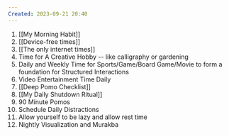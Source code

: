 ```yaml
---
Created: 2023-09-21 20:40
---
```

1. [[My Morning Habit]]
2. [[Device-free times]]
3. [[The only internet times]]
4. Time for A Creative Hobby -- like calligraphy or gardening
5. Daily and Weekly Time for Sports/Game/Board Game/Movie to form a foundation for Structured Interactions
6. Video Entertainment Time Daily
7. [[Deep Pomo Checklist]]
8. [[My Daily Shutdown Ritual]]
9. 90 Minute Pomos
10. Schedule Daily Distractions
11. Allow yourself to be lazy and allow rest time
12. Nightly Visualization and Murakba
